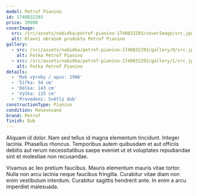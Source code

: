 ```yaml
---
model: Petrof Pianino
id: 1740832293
price: 39990
coverImage:
  src: /src/assets/nabidka/petrof-pianino-1740832293/coverImage/src.jpg
  alt: Hlavní obrázek produktu Petrof Pianino
gallery:
  - src: /src/assets/nabidka/petrof-pianino-1740832293/gallery/0/src.jpg
    alt: Fotka Petrof Pianino
  - src: /src/assets/nabidka/petrof-pianino-1740832293/gallery/1/src.jpg
    alt: Fotka Petrof Pianino
details:
  - 'Rok výroby / opus: 1986'
  - 'Šířka: 54 cm'
  - 'Délka: 143 cm'
  - 'Výška: 115 cm'
  - 'Provedení: Světlý dub'
constructionType: Pianino
condition: Renovované
brand: Petrof
finish: Dub
---
```

Aliquam id dolor. Nam sed tellus id magna elementum tincidunt. Integer lacinia. Phasellus rhoncus. Temporibus autem quibusdam et aut officiis debitis aut rerum necessitatibus saepe eveniet ut et voluptates repudiandae sint et molestiae non recusandae.

Vivamus ac leo pretium faucibus. Mauris elementum mauris vitae tortor. Nulla non arcu lacinia neque faucibus fringilla. Curabitur vitae diam non enim vestibulum interdum. Curabitur sagittis hendrerit ante. In enim a arcu imperdiet malesuada.
